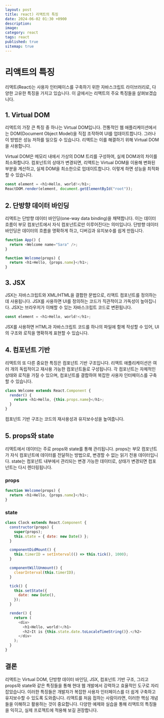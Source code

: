 ```yaml
---
layout: post
title: react) 리액트의 특징
date: 2024-06-02 01:30 +0900
description:
image:
category: react
tags: react
published: true
sitemap: true
---
```


# 리액트의 특징

리액트(React)는 사용자 인터페이스를 구축하기 위한 자바스크립트 라이브러리로, 다양한 고유한 특징을 가지고 있습니다. 이 글에서는 리액트의 주요 특징들을 살펴보겠습니다.

## 1. Virtual DOM

리액트의 가장 큰 특징 중 하나는 Virtual DOM입니다. 전통적인 웹 애플리케이션에서는 DOM(Document Object Model)을 직접 조작하여 UI를 업데이트합니다. 그러나 이 방법은 성능 저하를 일으킬 수 있습니다. 리액트는 이를 해결하기 위해 Virtual DOM을 사용합니다.

Virtual DOM은 메모리 내에서 가상의 DOM 트리를 구성하여, 실제 DOM과의 차이를 최소화합니다. 컴포넌트의 상태가 변경되면, 리액트는 Virtual DOM을 이용해 변화된 부분을 계산하고, 실제 DOM을 최소한으로 업데이트합니다. 이렇게 하면 성능을 최적화할 수 있습니다.

```javascript
const element = <h1>Hello, world!</h1>;
ReactDOM.render(element, document.getElementById("root"));
```

## 2. 단방향 데이터 바인딩

리액트는 단방향 데이터 바인딩(one-way data binding)을 채택합니다. 이는 데이터 흐름이 부모 컴포넌트에서 자식 컴포넌트로만 이루어진다는 의미입니다. 단방향 데이터 바인딩은 데이터의 흐름을 명확하게 하고, 디버깅과 유지보수를 쉽게 만듭니다.

```javascript
function App() {
  return <Welcome name="Sara" />;
}

function Welcome(props) {
  return <h1>Hello, {props.name}</h1>;
}
```

## 3. JSX

JSX는 자바스크립트와 XML/HTML을 결합한 문법으로, 리액트 컴포넌트를 정의하는 데 사용됩니다. JSX를 사용하면 UI를 정의하는 코드가 직관적이고 가독성이 높아집니다. JSX는 브라우저가 이해할 수 있는 자바스크립트 코드로 변환됩니다.

```javascript
const element = <h1>Hello, world!</h1>;
```

JSX를 사용하면 HTML과 자바스크립트 코드를 하나의 파일에 함께 작성할 수 있어, UI의 구조와 로직을 명확하게 표현할 수 있습니다.

## 4. 컴포넌트 기반

리액트의 또 다른 중요한 특징은 컴포넌트 기반 구조입니다. 리액트 애플리케이션은 여러 개의 독립적이고 재사용 가능한 컴포넌트들로 구성됩니다. 각 컴포넌트는 자체적인 상태와 로직을 가질 수 있으며, 컴포넌트를 결합하여 복잡한 사용자 인터페이스를 구축할 수 있습니다.

```javascript
class Welcome extends React.Component {
  render() {
    return <h1>Hello, {this.props.name}</h1>;
  }
}
```

컴포넌트 기반 구조는 코드의 재사용성과 유지보수성을 높여줍니다.

## 5. props와 state

리액트에서 데이터는 주로 props와 state를 통해 관리됩니다. props는 부모 컴포넌트가 자식 컴포넌트에 데이터를 전달하는 방법으로, 변경할 수 없는 읽기 전용 데이터입니다. state는 컴포넌트 내부에서 관리되는 변경 가능한 데이터로, 상태가 변경되면 컴포넌트는 다시 렌더링됩니다.

### props

```javascript
function Welcome(props) {
  return <h1>Hello, {props.name}</h1>;
}
```

### state

```javascript
class Clock extends React.Component {
  constructor(props) {
    super(props);
    this.state = { date: new Date() };
  }

  componentDidMount() {
    this.timerID = setInterval(() => this.tick(), 1000);
  }

  componentWillUnmount() {
    clearInterval(this.timerID);
  }

  tick() {
    this.setState({
      date: new Date(),
    });
  }

  render() {
    return (
      <div>
        <h1>Hello, world!</h1>
        <h2>It is {this.state.date.toLocaleTimeString()}.</h2>
      </div>
    );
  }
}
```

## 결론

리액트는 Virtual DOM, 단방향 데이터 바인딩, JSX, 컴포넌트 기반 구조, 그리고 props와 state와 같은 특징들을 통해 현대 웹 개발에서 강력하고 효율적인 도구로 자리 잡았습니다. 이러한 특징들은 개발자가 복잡한 사용자 인터페이스를 더 쉽게 구축하고 유지보수할 수 있도록 도와줍니다. 리액트를 처음 접하는 사람이라면, 이러한 핵심 개념들을 이해하고 활용하는 것이 중요합니다. 다양한 예제와 실습을 통해 리액트의 특징들을 익히고, 실제 프로젝트에 적용해 보길 권장합니다.
